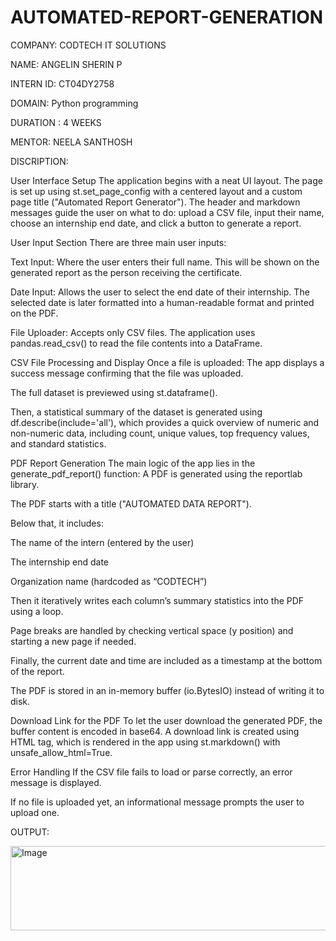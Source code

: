 # AUTOMATED-REPORT-GENERATION
COMPANY: CODTECH IT SOLUTIONS

NAME: ANGELIN SHERIN P

INTERN ID: CT04DY2758

DOMAIN: Python programming

DURATION : 4 WEEKS

MENTOR: NEELA SANTHOSH

DISCRIPTION:

User Interface Setup The application begins with a neat UI layout. The page is set up using st.set_page_config with a centered layout and a custom page title ("Automated Report Generator"). The header and markdown messages guide the user on what to do: upload a CSV file, input their name, choose an internship end date, and click a button to generate a report.

User Input Section There are three main user inputs:

Text Input: Where the user enters their full name. This will be shown on the generated report as the person receiving the certificate.

Date Input: Allows the user to select the end date of their internship. The selected date is later formatted into a human-readable format and printed on the PDF.

File Uploader: Accepts only CSV files. The application uses pandas.read_csv() to read the file contents into a DataFrame.

CSV File Processing and Display Once a file is uploaded: The app displays a success message confirming that the file was uploaded.

The full dataset is previewed using st.dataframe().

Then, a statistical summary of the dataset is generated using df.describe(include='all'), which provides a quick overview of numeric and non-numeric data, including count, unique values, top frequency values, and standard statistics.

PDF Report Generation The main logic of the app lies in the generate_pdf_report() function: A PDF is generated using the reportlab library.

The PDF starts with a title ("AUTOMATED DATA REPORT").

Below that, it includes:

The name of the intern (entered by the user)

The internship end date

Organization name (hardcoded as “CODTECH”)

Then it iteratively writes each column’s summary statistics into the PDF using a loop.

Page breaks are handled by checking vertical space (y position) and starting a new page if needed.

Finally, the current date and time are included as a timestamp at the bottom of the report.

The PDF is stored in an in-memory buffer (io.BytesIO) instead of writing it to disk.

Download Link for the PDF To let the user download the generated PDF, the buffer content is encoded in base64. A download link is created using HTML tag, which is rendered in the app using st.markdown() with unsafe_allow_html=True.

Error Handling If the CSV file fails to load or parse correctly, an error message is displayed.

If no file is uploaded yet, an informational message prompts the user to upload one.

OUTPUT: 

<img width="939" height="135" alt="Image" src="https://github.com/user-attachments/assets/deecc1d2-6faa-4264-8581-bc5b690b885d" />
